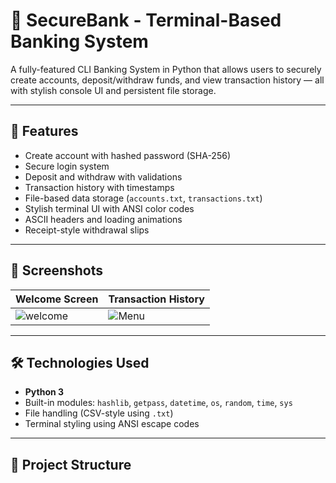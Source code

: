 # 🏦 SecureBank - Terminal-Based Banking System

A fully-featured CLI Banking System in Python that allows users to securely create accounts, deposit/withdraw funds, and view transaction history — all with stylish console UI and persistent file storage.

---

## 🚀 Features

- Create account with hashed password (SHA-256)
- Secure login system
- Deposit and withdraw with validations
- Transaction history with timestamps
- File-based data storage (`accounts.txt`, `transactions.txt`)
- Stylish terminal UI with ANSI color codes
- ASCII headers and loading animations
- Receipt-style withdrawal slips

---

## 📸 Screenshots

| Welcome Screen | Transaction History |
|----------------|---------------------|
| ![welcome](screenshots/Intro.png) | ![Menu](screenshots/Menu.png) |

---

## 🛠️ Technologies Used

- **Python 3**
- Built-in modules: `hashlib`, `getpass`, `datetime`, `os`, `random`, `time`, `sys`
- File handling (CSV-style using `.txt`)
- Terminal styling using ANSI escape codes

---

## 📂 Project Structure

